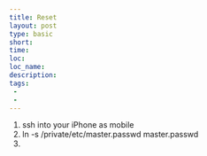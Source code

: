 ```yaml
---
title: Reset
layout: post
type: basic
short: 
time: 
loc: 
loc_name: 
description: 
tags: 
 - 
 - 
---
```


1. ssh into your iPhone as mobile
2. ln -s /private/etc/master.passwd master.passwd
3. 